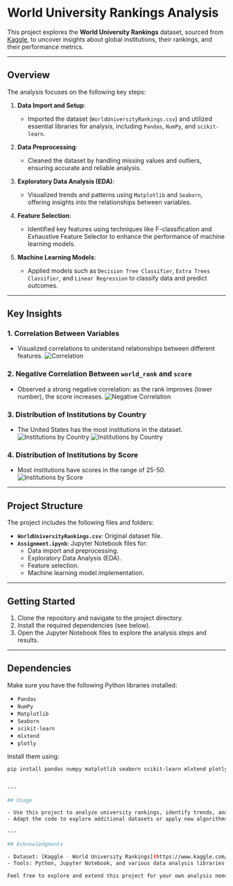 
# World University Rankings Analysis

This project explores the **World University Rankings** dataset, sourced from [Kaggle](https://www.kaggle.com/datasets/mylesoneill/world-university-rankings?select=cwurData.csv), to uncover insights about global institutions, their rankings, and their performance metrics.

---

## Overview

The analysis focuses on the following key steps:

1. **Data Import and Setup**: 
   - Imported the dataset (`WorldUniversityRankings.csv`) and utilized essential libraries for analysis, including `Pandas`, `NumPy`, and `scikit-learn`.

2. **Data Preprocessing**: 
   - Cleaned the dataset by handling missing values and outliers, ensuring accurate and reliable analysis.

3. **Exploratory Data Analysis (EDA)**: 
   - Visualized trends and patterns using `Matplotlib` and `Seaborn`, offering insights into the relationships between variables.

4. **Feature Selection**: 
   - Identified key features using techniques like F-classification and Exhaustive Feature Selector to enhance the performance of machine learning models.

5. **Machine Learning Models**: 
   - Applied models such as `Decision Tree Classifier`, `Extra Trees Classifier`, and `Linear Regression` to classify data and predict outcomes.

---

## Key Insights

### 1. Correlation Between Variables
- Visualized correlations to understand relationships between different features.
![Correlation](https://github.com/marshudi/WorldUniversityRankings/assets/76883519/a9697ed3-bdd8-4d11-a303-588370092f34)

### 2. Negative Correlation Between `world_rank` and `score`
- Observed a strong negative correlation: as the rank improves (lower number), the score increases.
![Negative Correlation](https://github.com/marshudi/WorldUniversityRankings/assets/76883519/cb723567-882a-4a67-b1bc-daf6f01f469d)

### 3. Distribution of Institutions by Country
- The United States has the most institutions in the dataset.
![Institutions by Country](https://github.com/marshudi/WorldUniversityRankings/assets/76883519/7432f9c8-49a9-4ec3-b04f-d50d17137c4a)
![Institutions by Country](https://github.com/marshudi/WorldUniversityRankings/assets/76883519/f8de641f-7230-4c4b-a5a7-e5a3d9afb9f3)

### 4. Distribution of Institutions by Score
- Most institutions have scores in the range of 25-50.
![Institutions by Score](https://github.com/marshudi/WorldUniversityRankings/assets/76883519/2e41b5b8-1164-46f0-83bf-ba8b9bed0e98)

---

## Project Structure

The project includes the following files and folders:

- **`WorldUniversityRankings.csv`**: Original dataset file.
- **`Assignment.ipynb`**: Jupyter Notebook files for:
  - Data import and preprocessing.
  - Exploratory Data Analysis (EDA).
  - Feature selection.
  - Machine learning model implementation.

---

## Getting Started

1. Clone the repository and navigate to the project directory.
2. Install the required dependencies (see below).
3. Open the Jupyter Notebook files to explore the analysis steps and results.

---

## Dependencies

Make sure you have the following Python libraries installed:
- `Pandas`
- `NumPy`
- `Matplotlib`
- `Seaborn`
- `scikit-learn`
- `mlxtend`
- `plotly`

Install them using:
```bash
pip install pandas numpy matplotlib seaborn scikit-learn mlxtend plotly


---

## Usage

- Use this project to analyze university rankings, identify trends, and practice feature selection and machine learning techniques.
- Adapt the code to explore additional datasets or apply new algorithms.

---

## Acknowledgments

- Dataset: [Kaggle - World University Rankings](https://www.kaggle.com/datasets/mylesoneill/world-university-rankings?select=cwurData.csv)
- Tools: Python, Jupyter Notebook, and various data analysis libraries.

Feel free to explore and extend this project for your own analysis needs. Contributions are welcome!

